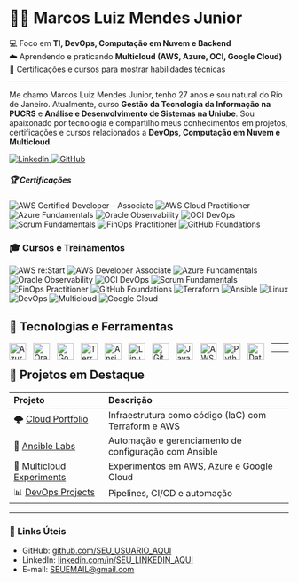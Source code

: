 # 👨‍💻 Marcos Luiz Mendes Junior

💻 Foco em **TI, DevOps, Computação em Nuvem e Backend**  
☁️ Aprendendo e praticando **Multicloud (AWS, Azure, OCI, Google Cloud)**  
🚀 Certificações e cursos para mostrar habilidades técnicas  

---

Me chamo Marcos Luiz Mendes Junior, tenho 27 anos e sou natural do Rio de Janeiro. Atualmente, curso **Gestão da Tecnologia da Informação na PUCRS** e **Análise e Desenvolvimento de Sistemas na Uniube**. Sou apaixonado por tecnologia e compartilho meus conhecimentos em projetos, certificações e cursos relacionados a **DevOps, Computação em Nuvem e Multicloud**.

<p align="left">
    <a href="www.linkedin.com/in/marcos-junior-a8a587270">
        <img 
            alt="Linkedin" 
            title="Conecte-se no LinkedIn" 
            src="https://custom-icon-badges.demolab.com/badge/LinkedIn-0077B5?style=for-the-badge&logo=linkedin&logoColor=white"
        />
    </a>
    <a href="https://github.com/SEU_GITHUB_AQUI">
        <img 
            alt="GitHub" 
            title="Me siga no GitHub" 
            src="https://custom-icon-badges.demolab.com/badge/GitHub-181717?style=for-the-badge&logo=github&logoColor=white"
        />
    </a>
</p>


##### 🏆 Certificações

<!-- Cores consistentes: AWS Developer = cinza escuro, AWS Cloud Practitioner = laranja, Azure = azul, OCI = vermelho, Outros cursos = cinza escuro -->

![AWS Certified Developer – Associate](https://img.shields.io/badge/AWS-Developer_Associate-555555?style=for-the-badge&logo=amazon-aws&logoColor=white)
![AWS Cloud Practitioner](https://img.shields.io/badge/AWS-Cloud_Practitioner-FF9900?style=for-the-badge&logo=amazon-aws&logoColor=white)
![Azure Fundamentals](https://img.shields.io/badge/Azure-Fundamentals-0078D4?style=for-the-badge&logo=microsoftazure&logoColor=white)
![Oracle Observability](https://img.shields.io/badge/OCI-Observability_Professional-F80000?style=for-the-badge&logo=oracle&logoColor=white)
![OCI DevOps](https://img.shields.io/badge/OCI-DevOps_Professional-F80000?style=for-the-badge&logo=oracle&logoColor=white)
![Scrum Fundamentals](https://img.shields.io/badge/Scrum-Fundamentals-555555?style=for-the-badge&logo=scrumalliance&logoColor=white)
![FinOps Practitioner](https://img.shields.io/badge/FinOps-Practitioner-555555?style=for-the-badge&logo=finopsfoundation&logoColor=white)
![GitHub Foundations](https://img.shields.io/badge/GitHub-Foundations-555555?style=for-the-badge&logo=github&logoColor=white)



### 🎓 Cursos e Treinamentos

<!-- Cores consistentes: AWS = laranja, Azure = azul, OCI = vermelho, Google Cloud = azul claro, Outros cursos = cinza escuro -->

![AWS re:Start](https://img.shields.io/badge/AWS-reStart-FF9900?style=for-the-badge&logo=amazon-aws&logoColor=white)
![AWS Developer Associate](https://img.shields.io/badge/AWS-Developer_Associate-555555?style=for-the-badge&logo=amazon-aws&logoColor=white)
![Azure Fundamentals](https://img.shields.io/badge/Azure-Fundamentals-0078D4?style=for-the-badge&logo=microsoftazure&logoColor=white)
![Oracle Observability](https://img.shields.io/badge/OCI-Observability_Professional-F80000?style=for-the-badge&logo=oracle&logoColor=white)
![OCI DevOps](https://img.shields.io/badge/OCI-DevOps_Professional-F80000?style=for-the-badge&logo=oracle&logoColor=white)
![Scrum Fundamentals](https://img.shields.io/badge/Scrum-Fundamentals-555555?style=for-the-badge&logo=scrumalliance&logoColor=white)
![FinOps Practitioner](https://img.shields.io/badge/FinOps-Practitioner-555555?style=for-the-badge&logo=finopsfoundation&logoColor=white)
![GitHub Foundations](https://img.shields.io/badge/GitHub-Foundations-555555?style=for-the-badge&logo=github&logoColor=white)
![Terraform](https://img.shields.io/badge/Terraform-Curso-6F42C1?style=for-the-badge&logo=terraform&logoColor=white)
![Ansible](https://img.shields.io/badge/Ansible-Curso-EE0000?style=for-the-badge&logo=ansible&logoColor=white)
![Linux](https://img.shields.io/badge/Linux-Curso-000000?style=for-the-badge&logo=linux&logoColor=white)
![DevOps](https://img.shields.io/badge/DevOps-Curso-555555?style=for-the-badge&logo=devops&logoColor=white)
![Multicloud](https://img.shields.io/badge/Multicloud-Curso-555555?style=for-the-badge)
![Google Cloud](https://img.shields.io/badge/Google_Cloud-Curso-4285F4?style=for-the-badge&logo=googlecloud&logoColor=white)

##  🤖 Tecnologias e Ferramentas

<img align="left" alt="Azure" title="Azure" width="30px" style="padding-right: 10px;" src="https://cdn.jsdelivr.net/gh/devicons/devicon@latest/icons/azure/azure-original.svg" />
<img align="left" alt="Oracle" title="Oracle Cloud" width="30px" style="padding-right: 10px;" src="https://cdn.jsdelivr.net/gh/devicons/devicon@latest/icons/oracle/oracle-original.svg" />
<img align="left" alt="Google Cloud" title="Google Cloud" width="30px" style="padding-right: 10px;" src="https://cdn.jsdelivr.net/gh/devicons/devicon@latest/icons/googlecloud/googlecloud-original.svg" />
<img align="left" alt="Terraform" title="Terraform" width="30px" style="padding-right: 10px;" src="https://cdn.jsdelivr.net/gh/devicons/devicon@latest/icons/terraform/terraform-original.svg" />
<img align="left" alt="Ansible" title="Ansible" width="30px" style="padding-right: 10px;" src="https://cdn.jsdelivr.net/gh/devicons/devicon@latest/icons/ansible/ansible-original.svg" />
<img align="left" alt="Linux" title="Linux" width="30px" style="padding-right: 10px;" src="https://cdn.jsdelivr.net/gh/devicons/devicon@latest/icons/linux/linux-original.svg" />
<img align="left" alt="Git" title="Git" width="30px" style="padding-right: 10px;" src="https://cdn.jsdelivr.net/gh/devicons/devicon@latest/icons/git/git-original.svg" />
<img align="left" alt="JavaScript" title="JavaScript" width="30px" style="padding-right: 10px;" src="https://cdn.jsdelivr.net/gh/devicons/devicon@latest/icons/javascript/javascript-original.svg" />
<img align="left" alt="AWS" title="AWS" width="30px" style="padding-right: 10px;" src="https://tse3.mm.bing.net/th/id/OIP._xZJ5Q1N7TuZuCnfH77cJwHaHa?cb=12&rs=1&pid=ImgDetMain&o=7&rm=3" />
<img align="left" alt="Python" title="Python" width="30px" style="padding-right: 10px;" src="https://cdn.jsdelivr.net/gh/devicons/devicon@latest/icons/python/python-original.svg" />
<img align="left" alt="Datadog" title="Datadog" width="30px" style="padding-right: 10px;" src="https://cdn.jsdelivr.net/gh/devicons/devicon@latest/icons/datadog/datadog-original.svg" />




---




---

## 💼 Projetos em Destaque

| Projeto | Descrição |
|:--|:--|
| 🌩️ [Cloud Portfolio](https://github.com/SEU_USUARIO_AQUI/cloud-portfolio) | Infraestrutura como código (IaC) com Terraform e AWS |
| 🐳 [Ansible Labs](https://github.com/SEU_USUARIO_AQUI/ansible-labs) | Automação e gerenciamento de configuração com Ansible |
| 🧠 [Multicloud Experiments](https://github.com/SEU_USUARIO_AQUI/multicloud-experiments) | Experimentos em AWS, Azure e Google Cloud |
| 📊 [DevOps Projects](https://github.com/SEU_USUARIO_AQUI/devops-projects) | Pipelines, CI/CD e automação |

---

### 🔗 Links Úteis

- GitHub: [github.com/SEU_USUARIO_AQUI](https://github.com/SEU_USUARIO_AQUI)  
- LinkedIn: [linkedin.com/in/SEU_LINKEDIN_AQUI](https://linkedin.com/in/SEU_LINKEDIN_AQUI)  
- E-mail: SEUEMAIL@gmail.com
